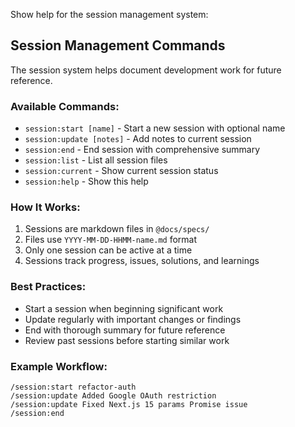 Show help for the session management system:

## Session Management Commands

The session system helps document development work for future reference.

### Available Commands:

- `session:start [name]` - Start a new session with optional name
- `session:update [notes]` - Add notes to current session  
- `session:end` - End session with comprehensive summary
- `session:list` - List all session files
- `session:current` - Show current session status
- `session:help` - Show this help

### How It Works:

1. Sessions are markdown files in `@docs/specs/`
2. Files use `YYYY-MM-DD-HHMM-name.md` format
3. Only one session can be active at a time
4. Sessions track progress, issues, solutions, and learnings

### Best Practices:

- Start a session when beginning significant work
- Update regularly with important changes or findings
- End with thorough summary for future reference
- Review past sessions before starting similar work

### Example Workflow:

```
/session:start refactor-auth
/session:update Added Google OAuth restriction
/session:update Fixed Next.js 15 params Promise issue  
/session:end
```